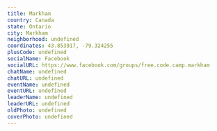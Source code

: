 ```yaml
---
title: Markham
country: Canada
state: Ontario
city: Markham
neighborhood: undefined
coordinates: 43.853917, -79.324255
plusCode: undefined
socialName: Facebook
socialURL: https://www.facebook.com/groups/free.code.camp.markham
chatName: undefined
chatURL: undefined
eventName: undefined
eventURL: undefined
leaderName: undefined
leaderURL: undefined
oldPhoto: undefined
coverPhoto: undefined
---
```

